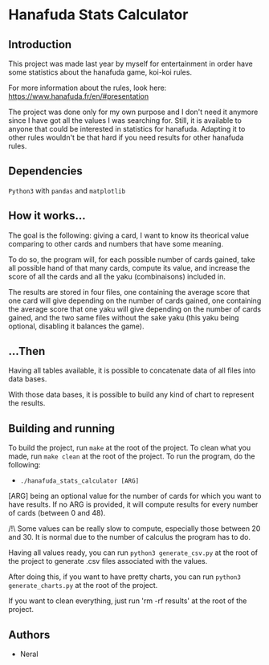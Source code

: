 # Hanafuda Stats Calculator


## Introduction

This project was made last year by myself for entertainment in order have
some statistics about the hanafuda game, koi-koi rules.

For more information about the rules, look here:
https://www.hanafuda.fr/en/#presentation

The project was done only for my own purpose and I don't need it anymore since
I have got all the values I was searching for. Still, it is available to anyone
that could be interested in statistics for hanafuda. Adapting it to other rules
wouldn't be that hard if you need results for other hanafuda rules.


## Dependencies

`Python3` with `pandas` and `matplotlib`


## How it works...

The goal is the following: giving a card, I want to know its theorical value
comparing to other cards and numbers that have some meaning.

To do so, the program will, for each possible number of cards gained,
take all possible hand of that many cards, compute its value, and increase
the score of all the cards and all the yaku (combinaisons) included in.

The results are stored in four files, one containing the average score that
one card will give depending on the number of cards gained, one
containing the average score that one yaku will give depending on the number
of cards gained, and the two same files without the sake yaku (this yaku
being optional, disabling it balances the game).


## ...Then

Having all tables available, it is possible to concatenate data of all files
into data bases.

With those data bases, it is possible to build any kind of chart to represent
the results.


## Building and running

To build the project, run `make` at the root of the project.
To clean what you made, run `make clean` at the root of the project.
To run the program, do the following:

* `./hanafuda_stats_calculator [ARG]`

[ARG] being an optional value for the number of cards for which you want to
have results.
If no ARG is provided, it will compute results for every
number of cards (between 0 and 48).

/!\ Some values can be really slow to compute, especially those between 20 and
30. It is normal due to the number of calculus the program has to do.

Having all values ready, you can run `python3 generate_csv.py` at the root of
the project to generate .csv files associated with the values.

After doing this, if you want to have pretty charts, you can run
`python3 generate_charts.py` at the root of the project.

If you want to clean everything, just run 'rm -rf results' at the
root of the project.


## Authors

* Neral